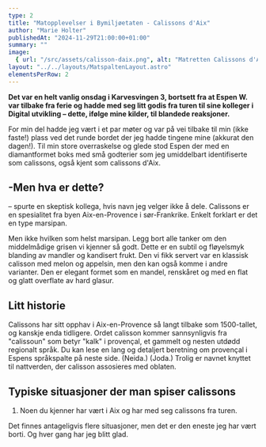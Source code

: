 ```yaml
---
type: 2
title: "Matopplevelser i Bymiljøetaten - Calissons d'Aix"
author: "Marie Holter"
publishedAt: "2024-11-29T21:00:00+01:00"
summary: ""
image:
  { url: "/src/assets/calisson-daix.png", alt: "Matretten Calissons d'Aix" }
layout: "../../layouts/MatspaltenLayout.astro"
elementsPerRow: 2
---
```


**Det var en helt vanlig onsdag i Karvesvingen 3, bortsett fra at Espen W. var tilbake fra ferie og hadde med seg litt godis fra turen til sine kolleger i Digital utvikling – dette, ifølge mine kilder, til blandede reaksjoner.**

For min del hadde jeg vært i et par møter og var på vei tilbake til min (ikke faste!) plass ved det runde bordet der jeg hadde tingene mine (akkurat den dagen!). Til min store overraskelse og glede stod Espen der med en diamantformet boks med små godterier som jeg umiddelbart identifiserte som calissons, også kjent som calissons d'Aix.

## -Men hva er dette?

– spurte en skeptisk kollega, hvis navn jeg velger ikke å dele. Calissons er en spesialitet fra byen Aix-en-Provence i sør-Frankrike. Enkelt forklart er det en type marsipan.

Men ikke hvilken som helst marsipan. Legg bort alle tanker om den middelmådige grisen vi kjenner så godt. Dette er en subtil og fløyelsmyk blanding av mandler og kandisert frukt. Den vi fikk servert var en klassisk calisson med melon og appelsin, men den kan også komme i andre varianter. Den er elegant formet som en mandel, renskåret og med en flat og glatt overflate av hard glasur.

## Litt historie

Calissons har sitt opphav i Aix-en-Provence så langt tilbake som 1500-tallet, og kanskje enda tidligere. Ordet calisson kommer sannsynligvis fra "calissoun" som betyr "kalk" i provençal, et gammelt og nesten utdødd regionalt språk. Du kan lese en lang og detaljert beretning om provençal i Espens språkspalte på neste side. (Neida.) (Joda.) Trolig er navnet knyttet til nattverden, der calisson assosieres med oblaten.

## Typiske situasjoner der man spiser calissons

1. Noen du kjenner har vært i Aix og har med seg calissons fra turen.

Det finnes antageligvis flere situasjoner, men det er den eneste jeg har vært borti. Og hver gang har jeg blitt glad.
